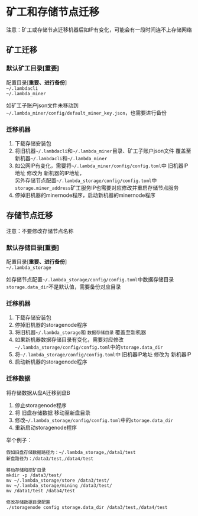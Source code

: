 # 矿工和存储节点迁移

注意：矿工或存储节点迁移机器后如IP有变化，可能会有一段时间连不上存储网络

## 矿工迁移
### 默认矿工目录[重要]  
配置目录[**重要、进行备份**]  
`~/.lambdacli`  
`~/.lambda_miner`  

如矿工子账户json文件未移动到`~/.lambda_miner/config/default_miner_key.json`，也需要进行备份

### 迁移机器
1. 下载存储安装包
2. 将旧机器`~/.lambdacli`和`~/.lambda_miner`目录、矿工子账户json文件 覆盖至新机器`~/.lambdacli`和`~/.lambda_miner`
3. 如公网IP有变化，需要将`~/.lambda_miner/config/config.toml`中 旧机器IP地址 修改为 新机器的IP地址，  
   另外存储节点配置`~/.lambda_storage/config/config.toml`中`storage.miner_address`矿工服务IP也需要对应修改并重启存储节点服务
4. 停掉旧机器的minernode程序，启动新机器的minernode程序

## 存储节点迁移
注意：不要修改存储节点名称

### 默认存储目录[重要]
配置目录[**重要、进行备份**]  
`~/.lambda_storage`  

如存储节点配置`~/.lambda_storage/config/config.toml`中数据存储目录`storage.data_dir`不是默认值，需要备份对应目录

### 迁移机器
1. 下载存储安装包
2. 停掉旧机器的storagenode程序
3. 将旧机器`~/.lambda_storage`和 `数据存储目录` 覆盖至新机器
4. 如果新机器数据存储目录有变化，需要对应修改`~/.lambda_storage/config/config.toml`中的`storage.data_dir`
5. 将`~/.lambda_storage/config/config.toml`中 旧机器IP地址 修改为 新机器IP
6. 启动新机器的storagenode程序

### 迁移数据
将存储数据从盘A迁移到盘B

1. 停止storagenode程序
2. 将 旧盘存储数据 移动至新盘目录
3. 修改`~/.lambda_storage/config/config.toml`中的`storage.data_dir`
4. 重新启动storagenode程序

举个例子：
``` 
假如旧盘存储数据路径为：~/.lambda_storage,/data1/test
新盘路径为：/data3/test,/data4/test 

移动存储和挖矿目录
mkdir -p /data3/test/
mv ~/.lambda_storage/store /data3/test/
mv ~/.lambda_storage/mining /data3/test/
mv /data1/test /data4/test

修改存储数据目录配置
./storagenode config storage.data_dir /data3/test,/data4/test
```
